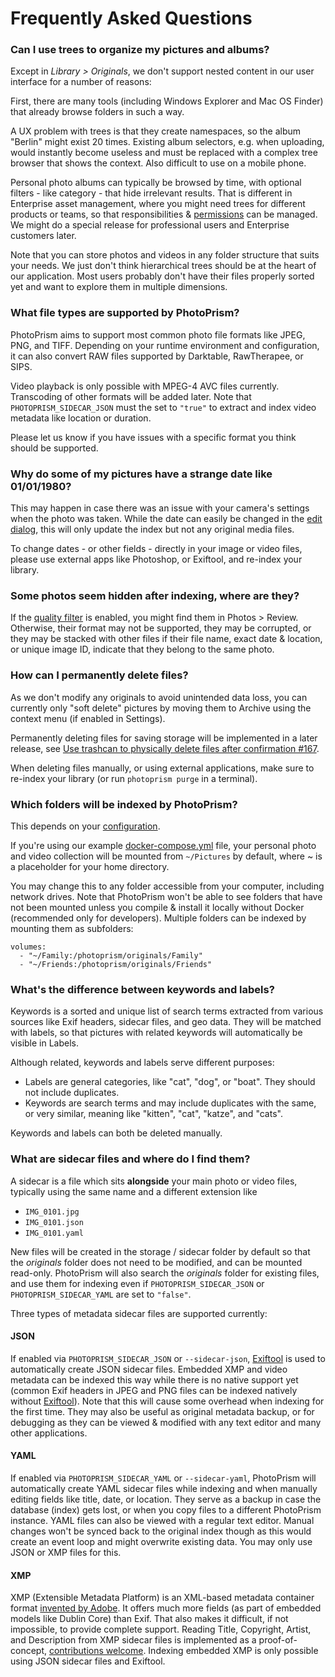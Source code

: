 # Frequently Asked Questions

### Can I use trees to organize my pictures and albums? ###

Except in *Library > Originals*, we don't support nested content in our user interface for a number of reasons:

First, there are many tools (including Windows Explorer and Mac OS Finder) that already browse folders in such a way.

A UX problem with trees is that they create namespaces, so the album "Berlin" might exist 20 times. 
Existing album selectors, e.g. when uploading, would instantly become useless and must be replaced 
with a complex tree browser that shows the context. Also difficult to use on a mobile phone.

Personal photo albums can typically be browsed by time, with optional filters - like category - that hide irrelevant results.
That is different in Enterprise asset management, where you might need trees for different products or teams, 
so that responsibilities & [permissions](https://github.com/photoprism/photoprism/issues/455#issuecomment-675859270) can be managed. 
We might do a special release for professional users and Enterprise customers later. 

Note that you can store photos and videos in any folder structure that suits your needs.
We just don't think hierarchical trees should be at the heart of our application.
Most users probably don't have their files properly sorted yet and want to explore them in multiple dimensions.

### What file types are supported by PhotoPrism? ###

PhotoPrism aims to support most common photo file formats like JPEG, PNG, and TIFF.
Depending on your runtime environment and configuration, it can also convert RAW files 
supported by Darktable, RawTherapee, or SIPS.

Video playback is only possible with MPEG-4 AVC files currently. Transcoding of other formats will be added later.
Note that `PHOTOPRISM_SIDECAR_JSON` must the set to `"true"` to extract and index video metadata like location or duration.

Please let us know if you have issues with a specific format you think should be supported.

### Why do some of my pictures have a strange date like 01/01/1980? ###

This may happen in case there was an issue with your camera's settings when the photo was taken.
While the date can easily be changed in the [edit dialog](organize/edit.md), this will only update the index 
but not any original media files.

To change dates - or other fields - directly in your image or video files, please use external apps 
like Photoshop, or Exiftool, and re-index your library.

### Some photos seem hidden after indexing, where are they? ###

If the [quality filter](organize/review.md) is enabled, you might find them in Photos > Review. Otherwise, their
format may not be supported, they may be corrupted, or they may be stacked with other files if their file name, 
exact date & location, or unique image ID, indicate that they belong to the same photo.

### How can I permanently delete files? ###

As we don't modify any originals to avoid unintended data loss, you can currently only "soft delete" pictures
by moving them to Archive using the context menu (if enabled in Settings).

Permanently deleting files for saving storage will be implemented in a later release,
see [Use trashcan to physically delete files after confirmation #167](https://github.com/photoprism/photoprism/issues/167).

When deleting files manually, or using external applications, make sure to re-index your library 
(or run `photoprism purge` in a terminal).

### Which folders will be indexed by PhotoPrism? ###

This depends on your [configuration](../getting-started/config-options.md).

If you're using our example [docker-compose.yml](../getting-started/docker-compose.md) file, your personal photo and video collection 
will be mounted from `~/Pictures` by default, where ~ is a placeholder for your home directory.

You may change this to any folder accessible from your computer, including network drives.
Note that PhotoPrism won't be able to see folders that have not been mounted unless you compile & install it locally
without Docker (recommended only for developers). Multiple folders can be indexed by mounting them as subfolders:

```
volumes:
  - "~/Family:/photoprism/originals/Family"
  - "~/Friends:/photoprism/originals/Friends"
``` 

### What's the difference between keywords and labels? ###

Keywords is a sorted and unique list of search terms extracted from various sources like Exif headers, sidecar files, 
and geo data.
They will be matched with labels, so that pictures with related keywords will automatically be visible in Labels. 

Although related, keywords and labels serve different purposes:

* Labels are general categories, like "cat", "dog", or "boat". They should not include duplicates.
* Keywords are search terms and may include duplicates with the same, or very similar, 
  meaning like "kitten", "cat", "katze", and "cats".

Keywords and labels can both be deleted manually.

### What are sidecar files and where do I find them? ###

A sidecar is a file which sits **alongside** your main photo or video files, 
typically using the same name and a different extension like 

 * `IMG_0101.jpg`
 * `IMG_0101.json`
 * `IMG_0101.yaml`

New files will be created in the storage / sidecar folder by default so that the *originals* folder 
does not need to be modified, and can be mounted read-only.
PhotoPrism will also search the *originals* folder for existing files, and use them for indexing 
even if `PHOTOPRISM_SIDECAR_JSON` or `PHOTOPRISM_SIDECAR_YAML` are set to `"false"`.

Three types of metadata sidecar files are supported currently:

#### JSON ####

If enabled via `PHOTOPRISM_SIDECAR_JSON` or `--sidecar-json`, [Exiftool](https://exiftool.org/) is used to 
automatically create JSON sidecar files. 
Embedded XMP and video metadata can be indexed this way while there is no native support yet (common Exif 
headers in JPEG and PNG files can be indexed natively without [Exiftool](https://exiftool.org/)).
Note that this will cause some overhead when indexing for the first time. 
They may also be useful as original metadata backup, or for debugging as they can be viewed & modified 
with any text editor and many other applications.

#### YAML ####

If enabled via `PHOTOPRISM_SIDECAR_YAML` or `--sidecar-yaml`, PhotoPrism will automatically create YAML sidecar
files while indexing and when manually editing fields like title, date, or location. They serve as a backup
in case the database (index) gets lost, or when you copy files to a different PhotoPrism instance.
YAML files can also be viewed with a regular text editor. Manual changes won't be synced back 
to the original index though as this would create an event loop and might overwrite existing data.
You may only use JSON or XMP files for this.

#### XMP ####

XMP (Extensible Metadata Platform) is an XML-based metadata container format 
[invented by Adobe](https://www.adobe.com/products/xmp.html). 
It offers much more fields (as part of embedded models like Dublin Core) than Exif. 
That also makes it difficult, if not impossible, to provide complete support.
Reading Title, Copyright, Artist, and Description from XMP sidecar files is implemented as a proof-of-concept, 
[contributions welcome](https://docs.photoprism.orig/developer-guide/metadata/xmp/).
Indexing embedded XMP is only possible using JSON sidecar files and Exiftool.
